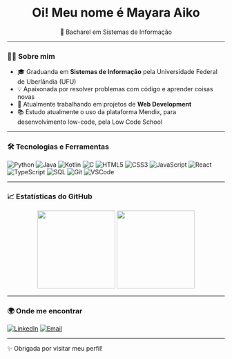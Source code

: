 <h1 align="center">Oi! Meu nome é Mayara Aiko</h1>

<p align="center">
  🚀 Bacharel em Sistemas de Informação
</p>

---

### 👩‍💻 Sobre mim

- 🎓 Graduanda em **Sistemas de Informação** pela Universidade Federal de Uberlândia (UFU)
- 💡 Apaixonada por resolver problemas com código e aprender coisas novas
- 🔭 Atualmente trabalhando em projetos de **Web Development**
- 📚 Estudo atualmente o uso da plataforma Mendix, para desenvolvimento low-code, pela Low Code School

---

### 🛠️ Tecnologias e Ferramentas

![Python](https://img.shields.io/badge/Python-3776AB?style=for-the-badge&logo=python&logoColor=white)
![Java](https://img.shields.io/badge/Java-007396?style=for-the-badge&logo=java&logoColor=white)
![Kotlin](https://img.shields.io/badge/Kotlin-0095D5?style=for-the-badge&logo=kotlin&logoColor=white)
![C](https://img.shields.io/badge/C-00599C?style=for-the-badge&logo=c&logoColor=white)
![HTML5](https://img.shields.io/badge/HTML5-E34F26?style=for-the-badge&logo=html5&logoColor=white)
![CSS3](https://img.shields.io/badge/CSS3-1572B6?style=for-the-badge&logo=css3&logoColor=white)
![JavaScript](https://img.shields.io/badge/JavaScript-F7DF1E?style=for-the-badge&logo=javascript&logoColor=black)
![React](https://img.shields.io/badge/React-20232A?style=for-the-badge&logo=react&logoColor=61DAFB)
![TypeScript](https://img.shields.io/badge/TypeScript-3178C6?style=for-the-badge&logo=typescript&logoColor=white)
![SQL](https://img.shields.io/badge/SQL-4479A1?style=for-the-badge&logo=mysql&logoColor=white)
![Git](https://img.shields.io/badge/Git-F05032?style=for-the-badge&logo=git&logoColor=white)
![VSCode](https://img.shields.io/badge/VS%20Code-007ACC?style=for-the-badge&logo=visual-studio-code&logoColor=white)

---

### 📈 Estatísticas do GitHub

<div align="center">
  <img height="180em" src="https://github-readme-stats.vercel.app/api?username=mayyaiko&show_icons=true&theme=radical&count_private=true"/>
  <img height="180em" src="https://github-readme-stats.vercel.app/api/top-langs/?username=mayyaiko&layout=compact&theme=radical"/>
</div>

---

### 🌍 Onde me encontrar

[![LinkedIn](https://img.shields.io/badge/-LinkedIn-0A66C2?style=for-the-badge&logo=linkedin&logoColor=white)](https://linkedin.com/in/mayara-aiko-teixeira-watanabe-291790256/)
[![Email](https://img.shields.io/badge/-Email-EA4335?style=for-the-badge&logo=gmail&logoColor=white)](mailto:mayara.aiko02@gmail.com)

---

✨ Obrigada por visitar meu perfil!
